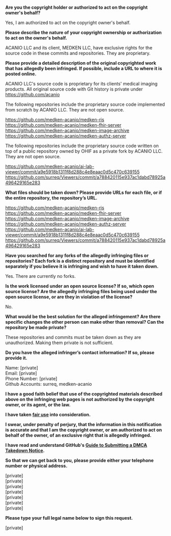 **Are you the copyright holder or authorized to act on the copyright owner's behalf?**

Yes, I am authorized to act on the copyright owner's behalf.

**Please describe the nature of your copyright ownership or authorization to act on the owner's behalf.**

ACANIO LLC and its client, MEDKEN LLC, have exclusive rights for the source code in these commits and repositories. They are proprietary.

**Please provide a detailed description of the original copyrighted work that has allegedly been infringed. If possible, include a URL to where it is posted online.**

ACANIO LLC's source code is proprietary for its clients' medical imaging products. All original source code with Git history is private under https://github.com/acanio

The following repositories include the proprietary source code implemented from scratch by ACANIO LLC. They are not open source.

https://github.com/medken-acanio/medken-ris  
https://github.com/medken-acanio/medken-fhir-server  
https://github.com/medken-acanio/medken-image-archive  
https://github.com/medken-acanio/medken-authz-server

The following repositories include the proprietary source code written on top of a public repository owned by OHIF as a private fork by ACANIO LLC. They are not open source.

https://github.com/medken-acanio/ai-lab-viewer/commit/a9e5918b1311f8d288c4e8eaac0d5c470c639155  
https://github.com/surreq/Viewers/commit/a788420115e937ac1dabd78925a496429165e283

**What files should be taken down? Please provide URLs for each file, or if the entire repository, the repository’s URL.**

https://github.com/medken-acanio/medken-ris  
https://github.com/medken-acanio/medken-fhir-server  
https://github.com/medken-acanio/medken-image-archive  
https://github.com/medken-acanio/medken-authz-server  
https://github.com/medken-acanio/ai-lab-viewer/commit/a9e5918b1311f8d288c4e8eaac0d5c470c639155  
https://github.com/surreq/Viewers/commit/a788420115e937ac1dabd78925a496429165e283

**Have you searched for any forks of the allegedly infringing files or repositories? Each fork is a distinct repository and must be identified separately if you believe it is infringing and wish to have it taken down.**

Yes. There are currently no forks.

**Is the work licensed under an open source license? If so, which open source license? Are the allegedly infringing files being used under the open source license, or are they in violation of the license?**

No.

**What would be the best solution for the alleged infringement? Are there specific changes the other person can make other than removal? Can the repository be made private?**

These repositories and commits must be taken down as they are unauthorized. Making them private is not sufficient.

**Do you have the alleged infringer’s contact information? If so, please provide it.**

Name: [private]  
Email: [private]  
Phone Number: [private]  
Github Accounts: surreq, medken-acanio

**I have a good faith belief that use of the copyrighted materials described above on the infringing web pages is not authorized by the copyright owner, or its agent, or the law.**

**I have taken <a href="https://www.lumendatabase.org/topics/22">fair use</a> into consideration.**

**I swear, under penalty of perjury, that the information in this notification is accurate and that I am the copyright owner, or am authorized to act on behalf of the owner, of an exclusive right that is allegedly infringed.**

**I have read and understand GitHub's <a href="https://docs.github.com/articles/guide-to-submitting-a-dmca-takedown-notice/">Guide to Submitting a DMCA Takedown Notice</a>.**

**So that we can get back to you, please provide either your telephone number or physical address.**

[private]    
[private]    
[private]    
[private]    
[private]   
[private]    
[private]

**Please type your full legal name below to sign this request.**

[private]

